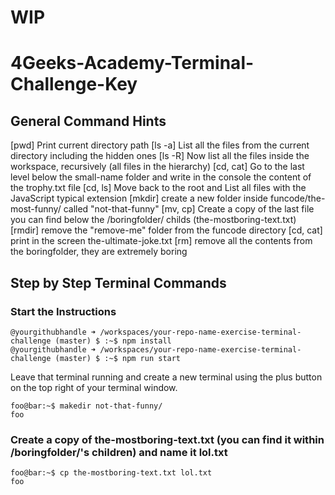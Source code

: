 # WIP
# 4Geeks-Academy-Terminal-Challenge-Key

## General Command Hints
[pwd] Print current directory path
[ls -a] List all the files from the current directory including the hidden ones
[ls -R] Now list all the files inside the workspace, recursively (all files in the hierarchy)
[cd, cat] Go to the last level below the small-name folder and write in the console the content of the trophy.txt file
[cd, ls] Move back to the root and List all files with the JavaScript typical extension
[mkdir] create a new folder inside funcode/the-most-funny/ called "not-that-funny"
[mv, cp] Create a copy of the last file you can find below the /boringfolder/ childs (the-mostboring-text.txt)
[rmdir] remove the "remove-me" folder from the funcode directory
[cd, cat] print in the screen the-ultimate-joke.txt
[rm] remove all the contents from the boringfolder, they are extremely boring

### 
###
###
### 

## Step by Step Terminal Commands
### Start the Instructions
```console
@yourgithubhandle ➜ /workspaces/your-repo-name-exercise-terminal-challenge (master) $ :~$ npm install
@yourgithubhandle ➜ /workspaces/your-repo-name-exercise-terminal-challenge (master) $ :~$ npm run start
```

Leave that terminal running and create a new terminal using the plus button on the top right of your terminal window.

```console
foo@bar:~$ makedir not-that-funny/
foo
```

### Create a copy of the-mostboring-text.txt (you can find it within /boringfolder/'s children) and name it lol.txt
```console
foo@bar:~$ cp the-mostboring-text.txt lol.txt
foo
```
<!-- edit above command -->
